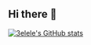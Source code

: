 ## Hi there 👋

[![3elele's GitHub stats](https://github-readme-stats.vercel.app/api?username=3elele&show_icons=true&theme=solarized-light)](https://github.com/anuraghazra/github-readme-stats)
<!--
**3elele/3elele** is a ✨ _special_ ✨ repository because its `README.md` (this file) appears on your GitHub profile.

Here are some ideas to get you started:

- 🔭 I’m currently working on ...
- 🌱 I’m currently learning ...
- 👯 I’m looking to collaborate on ...
- 🤔 I’m looking for help with ...
- 💬 Ask me about ...
- 📫 How to reach me: ...
- 😄 Pronouns: ...
- ⚡ Fun fact: ...
-->
